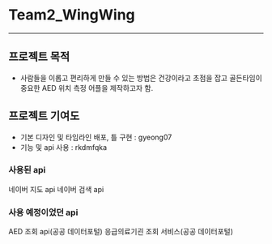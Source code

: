 # Team2_WingWing
-----------------
## 프로젝트 목적
 * 사람들을 이롭고 편리하게 만들 수 있는 방법은 건강이라고 초점을 잡고 골든타임이 중요한 AED 위치 측정 어플을 제작하고자 함.
## 프로젝트 기여도
 * 기본 디자인 및 타임라인 배포, 틀 구현 : gyeong07
 * 기능 및 api 사용 : rkdmfqka
### 사용된 api
  네이버 지도 api
  네이버 검색 api
### 사용 예정이었던 api
  AED 조회 api(공공 데이터포털)
  응급의료기괸 조회 서비스(공공 데이터포털)
